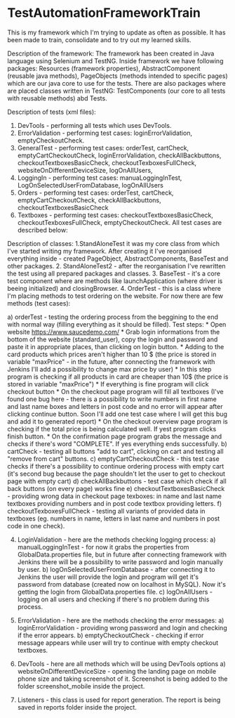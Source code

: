 # TestAutomationFrameworkTrain
This is my framework which I'm trying to update as often as possible. It has been made to train, consolidate and to try out my learned skills.

Description of the framework:
The framework has been created in Java language using Selenium and TestNG.
Inside framework we have following packages: Resources (framework properties), AbstractComponent (reusable java methods), PageObjects (methods intended to specific pages) which are our java core to use for the tests.
There are also packages where are placed classes written in TestNG: TestComponents (our core to all tests with reusable methods) abd Tests.

Description of tests (xml files):
1. DevTools - performing all tests which uses DevTools.
2. ErrorValidation - performing test cases: loginErrorValidation, emptyCheckoutCheck.
3. GeneralTest - performing test cases: orderTest, cartCheck, emptyCartCheckoutCheck, loginErrorValidation, checkAllBackbuttons, checkoutTextboxesBasicCheck, checkoutTexboxesFullCheck, websiteOnDifferentDeviceSize, logOnAllUsers, 
4. LoggingIn - performing test cases: manuaLoggingInTest, LogOnSelectedUserFromDatabase, logOnAllUsers
5. Orders - performing test cases: orderTest, cartCheck, emptyCartCheckoutCheck, checkAllBackbuttons, checkoutTextboxesBasicCheck
6. Textboxes - performing test cases: checkoutTextboxesBasicCheck, checkoutTexboxesFullCheck, emptyCheckoutCheck.
All test cases are described below:

Description of classes:
1.StandAloneTest it was my core class from which I've started writing my framework. After creating it I've reorganised everything inside - created PageObject, AbstractComponents, BaseTest and other packages.
2. StandAloneTest2 - after the reorganisation I've rewritten the test using all prepared packages and classes.
3. BaseTest - it's a core test component where are methods like launchApplication (where driver is beeing initialized) and closingBrowser.
4. OrderTest - this is a class where I'm placing methods to test ordering on the website. For now there are few methods (test cases):

  a) orderTest - testing the ordering process from the beggining to the end with normal way (filling everything as it should be filled).
  Test steps:
    * Open website https://www.saucedemo.com/
    * Grab login informations from the bottom of the website (standard_user), copy the login and password and paste it in appropriate places, than clicking on login button.
    * Adding to the card products which prices aren't higher than 10 $ (the price is stored in variable "maxPrice" - in the future, after connecting the framework with Jenkins I'll add a possibility to change max price by user)
    * In this step program is checking if all products in card are cheaper than 10$ (the price is stored in variable "maxPrice")
    * If everything is fine program will click checkout button
    * On the checkout page program will fill all textboxes (I've found one bug here - there is a possibility to write numbers in first name and last name boxes and letters in post code and no error will appear after clicking continue button. Soon I'll add one test case where I will get this bug and add it to generated report)
    * On the checkout overview page program is checking if the total price is being calculated well. If yest program clicks finish button.
    * On the confirmation page program grabs the message and checks if there's word "COMPLETE". If yes everything ends successfully.
  b) cartCheck - testing all buttons "add to cart", clicking on cart and testing all "remove from cart" buttons.
  c) emptyCartCheckoutCheck - this test case checks if there's a possibility to continue ordering process with empty cart (it's second bug because the page shouldn't let the user to get to checkout page with empty cart)
  d) checkAllBackbuttons - test case which check if all back buttons (on every page) works fine
  e) checkoutTextboxesBasicCheck - providing wrong data in checkout page texboxes: in name and last name textboxes providing numbers and in post code textbox providing letters.
  f) checkoutTexboxesFullCheck - testing all variants of provided data in textboxes (eg. numbers in name, letters in last name and numbers in post code in one check).
    
 4. LoginValidation - here are the methods checking logging process:
  a) manualLoggingInTest - for now it grabs the properties from GlobalData.properties file, but in future after connecting framework with Jenkins there will be a possibility to write password and login manually by user.
  b) logOnSelectedUserFromDatabase - after connecting it to Jenkins the user will provide the login and program will get it's password from database (created now on localhost in MySQL). Now it's getting the login from GlobalData.properties file.
  c) logOnAllUsers - logging on all users and checking if there's no problem during this process.
  
 5. ErrorValidation - here are the methods checking the error messages:
   a) loginErrorValidation - providing wrong password and login and checking if the error appears.
   b) emptyCheckoutCheck - checking if error message appears while user will try to continue with empty checkout textboxes.
 
 6. DevTools - here are all methods which will be using DevTools options
   a) websiteOnDifferentDeviceSize - opening the landing page on mobile phone size and taking screenshot of it. Screenshot is being added to the folder screenshot_mobile inside the project.

7. Listeners - this class is used for report generation. The report is being saved in reports folder inside the project.
